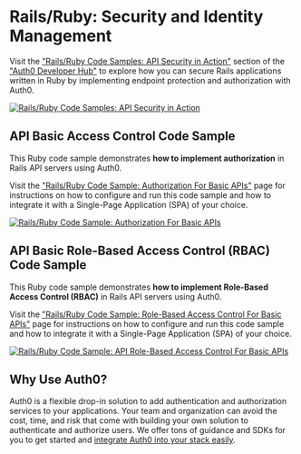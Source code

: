 # Rails/Ruby: Security and Identity Management

Visit the ["Rails/Ruby Code Samples: API Security in Action"](https://auth0.com/developers/hub/code-samples/api/rails-ruby) section of the ["Auth0 Developer Hub"](https://auth0.com/developers/hub) to explore how you can secure Rails applications written in Ruby by implementing endpoint protection and authorization with Auth0.

[![Rails/Ruby Code Samples: API Security in Action](https://cdn.auth0.com/blog/hub/code-samples/api/rails-ruby.png)](https://auth0.com/developers/hub/code-samples/api/rails-ruby)

## API Basic Access Control Code Sample

This Ruby code sample demonstrates **how to implement authorization** in Rails API servers using Auth0.

Visit the ["Rails/Ruby Code Sample: Authorization For Basic APIs"](https://auth0.com/developers/hub/code-samples/api/rails-ruby/basic-authorization) page for instructions on how to configure and run this code sample and how to integrate it with a Single-Page Application (SPA) of your choice.

[![Rails/Ruby Code Sample: Authorization For Basic APIs](https://cdn.auth0.com/blog/hub/code-samples/api/rails-ruby/basic-authorization.png)](https://auth0.com/developers/hub/code-samples/api/rails-ruby/basic-authorization)



## API Basic Role-Based Access Control (RBAC) Code Sample

This Ruby code sample demonstrates **how to implement Role-Based Access Control (RBAC)** in Rails API servers using Auth0.

Visit the ["Rails/Ruby Code Sample: Role-Based Access Control For Basic APIs"](https://auth0.com/developers/hub/code-samples/api/rails-ruby/basic-role-based-access-control) page for instructions on how to configure and run this code sample and how to integrate it with a Single-Page Application (SPA) of your choice.

[![Rails/Ruby Code Sample: API Role-Based Access Control For Basic APIs](https://cdn.auth0.com/blog/hub/code-samples/api/rails-ruby/basic-role-based-access-control.png)](https://auth0.com/developers/hub/code-samples/api/rails-ruby/basic-role-based-access-control)



## Why Use Auth0?

Auth0 is a flexible drop-in solution to add authentication and authorization services to your applications. Your team and organization can avoid the cost, time, and risk that come with building your own solution to authenticate and authorize users. We offer tons of guidance and SDKs for you to get started and [integrate Auth0 into your stack easily](https://auth0.com/developers/hub/code-samples/full-stack).
